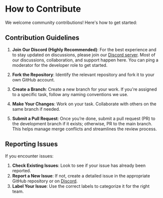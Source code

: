# How to Contribute

We welcome community contributions! Here's how to get started:

## Contribution Guidelines

1. **Join Our Discord (Highly Recommended)**: For the best experience and to stay updated on discussions, please join our [Discord server](https://discord.gg/MsF24qUA5y). Most of our discussions, collaboration, and support happen here. You can ping a moderator for the developer role to get started.

2. **Fork the Repository**: Identify the relevant repository and fork it to your own GitHub account.

3. **Create a Branch**: Create a new branch for your work. If you're assigned to a specific task, follow any naming conventions we use.

4. **Make Your Changes**: Work on your task. Collaborate with others on the same branch if needed.

5. **Submit a Pull Request**: Once you’re done, submit a pull request (PR) to the development branch if it exists; otherwise, PR to the main branch. This helps manage merge conflicts and streamlines the review process.

## Reporting Issues

If you encounter issues:

1. **Check Existing Issues**: Look to see if your issue has already been reported.
2. **Report a New Issue**: If not, create a detailed issue in the appropriate GitHub repository or on [Discord](https://discord.gg/MsF23qUA5y).
3. **Label Your Issue**: Use the correct labels to categorize it for the right team.
